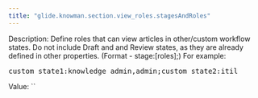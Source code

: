 ```yaml
---
title: "glide.knowman.section.view_roles.stagesAndRoles"
---
```


Description: Define roles that can view articles in other/custom workflow states. Do not include Draft and and Review states, as they are already defined in other properties. (Format - stage:[roles];)
For example:
<pre>
custom_state1:knowledge_admin,admin;custom_state2:itil
</pre>

Value: ``
